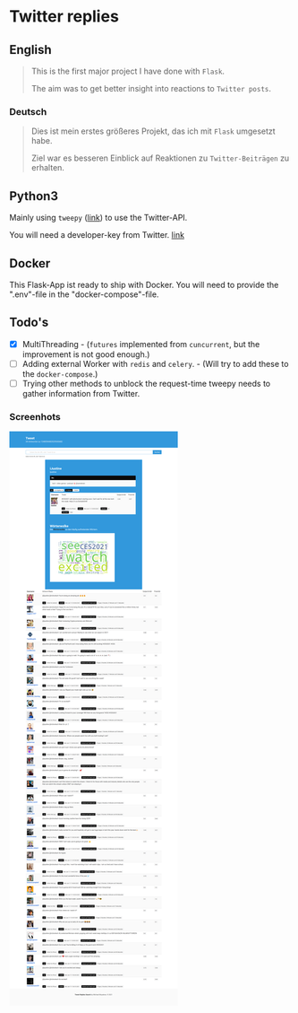 # Twitter replies

## English

>This is the first major project I have done with `Flask`.
>
>The aim was to get better insight into reactions to `Twitter posts`.

### Deutsch

>Dies ist mein erstes größeres Projekt, das ich mit `Flask` umgesetzt habe.
>
>Ziel war es besseren Einblick auf Reaktionen zu `Twitter-Beiträgen` zu erhalten.

## Python3

Mainly using `tweepy` ([link](https://www.tweepy.org/)) to use the Twitter-API.

You will need a developer-key from Twitter. [link](https://developer.twitter.com/en)

## Docker

This Flask-App ist ready to ship with Docker.
You will need to provide the ".env"-file in the "docker-compose"-file.

## Todo's

- [X] MultiThreading - (`futures` implemented from `cuncurrent`, but the improvement is not good enough.)
- [ ] Adding external Worker with `redis` and `celery`. - (Will try to add these to the `docker-compose`.)
- [ ] Trying other methods to unblock the request-time tweepy needs to gather information from Twitter.

### Screenhots

![Screenshot of my App.](pics/Twitter_Screenshot.png)
